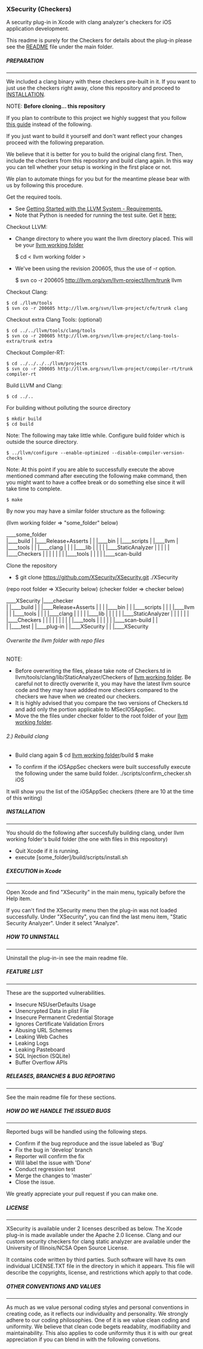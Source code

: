 ### XSecurity (Checkers)
A security plug-in in Xcode with clang analyzer's checkers for iOS application development. 

This readme is purely for the Checkers for details about the plug-in please see the [README](https://github.com/XSecurity/XSecurity) file 
under the main folder.


##### PREPARATION
_____________________________

We included a clang binary with these checkers pre-built in it. If you want to just use the checkers right away, clone this repository and proceed to [INSTALLATION](#install). 

NOTE: **Before cloning... this repository**

If you plan to contribute to this project we highly suggest that you follow [this guide](https://github.com/XSecurity/XSecurity/blob/master/BUILD_CLANG_AND_HELP.md) instead of the following.  

If you just want to build it yourself and don't want reflect your changes proceed with the following preparation.

We believe that it is better for you to build the original clang first. Then, include the checkers from this repository and build clang again. In this way you can tell whether your setup is working in the first place or not.


We plan to automate things for you but for the meantime please bear with us by following this procedure.


Get the required tools.

- See [Getting Started with the LLVM System - Requirements.](http://llvm.org/docs/GettingStarted.html#requirements)
- Note that Python is needed for running the test suite. Get it [here:](http://www.python.org/download)

Checkout LLVM:

- Change directory to where you want the llvm directory placed. This will be your [llvm working folder](#llvm_working_folder)


    $ cd < llvm working folder > 

- We've been using the revision 200605, thus the use of -r option.


    $ svn co -r 200605 http://llvm.org/svn/llvm-project/llvm/trunk llvm 


Checkout Clang:

    $ cd ./llvm/tools
    $ svn co -r 200605 http://llvm.org/svn/llvm-project/cfe/trunk clang 

Checkout extra Clang Tools: (optional)

    $ cd ../../llvm/tools/clang/tools
    $ svn co -r 200605 http://llvm.org/svn/llvm-project/clang-tools-extra/trunk extra 

Checkout Compiler-RT:

    $ cd ../../../../llvm/projects
    $ svn co -r 200605 http://llvm.org/svn/llvm-project/compiler-rt/trunk compiler-rt 

Build LLVM and Clang:

    $ cd ../..
For building without polluting the source directory

    $ mkdir build  
    $ cd build

Note: The following may take little while. Configure build folder which is outside the source directory.

    $ ../llvm/configure --enable-optimized --disable-compiler-version-checks

Note: At this point if you are able to successfully execute the above mentioned command after executing the following make command, then you might want to have a coffee break or do something else since it will take time to complete.

    $ make

By now you may have a similar folder structure as the following:

<a name="llvm_working_folder" />(llvm working folder => "some_folder" below)

____some_folder                   
|____build
| |____Release+Asserts
| | |____bin
| |____scripts
|
|____llvm
| |____tools
| | |____clang
| | | |____lib
| | | | |____StaticAnalyzer
| | | | | |____Checkers
| | | |
| | | |____tools
| | | | |____scan-build

Clone the repository

- $ git clone https://github.com/XSecurity/XSecurity.git ./XSecurity

<a name="repo_root" />(repo root folder => XSecurity below) 
<a name="checker_folder" />(checker folder => checker below)

____XSecurity
|____checker                   
| |____build
| | |____Release+Asserts
| | | |____bin
| | |____scripts
| |
| |____llvm
| | |____tools
| | | |____clang
| | | | |____lib
| | | | | |____StaticAnalyzer
| | | | | | |____Checkers
| | | | |
| | | | |____tools
| | | | | |____scan-build
| |  
| |____test
| 
|____plug-in
| |____XSecurity
| | |____XSecurity


###### Overwrite the llvm folder with repo files 
NOTE:
- Before overwriting the files, please take note of Checkers.td in llvm/tools/clang/lib/StaticAnalyzer/Checkers of [llvm working folder](#llvm_working_folder). Be careful not to directly overwrite it, you may have the latest llvm source code and they may have addded more checkers compared to the checkers we have when we created our checkers.
- It is highly advised that you compare the two versions of Checkers.td and add only the portion applicable to
MSecIOSAppSec.
- Move the the files under checker folder to the root folder of your [llvm working folder](#llvm_working_folder).


###### 2.) Rebuild clang 
- Build clang again
$ cd [llvm working folder](#llvm_working_folder)/build
$ make

- To confirm if the iOSAppSec checkers were built successfully execute the following under the same build folder.
./scripts/confirm_checker.sh iOS

It will show you the list of the iOSAppSec checkers (there are 10 at the time of this writing)


##### <a name="install"/>INSTALLATION
_____________________________

You should do the following after succesfully building clang, under llvm working folder's build folder 
(the one with files in this repository) 
- Quit Xcode if it is running.
- execute [some_folder]/build/scripts/install.sh 


##### EXECUTION in Xcode
_____________________________

Open Xcode and find "XSecurity" in the main menu, typically before the Help item.

If you can't find the XSecurity menu then the plug-in was not loaded successfully. 
Under "XSecurity", you can find the last menu item, "Static Security Analyzer". Under it select "Analyze". 


##### HOW TO UNINSTALL
_____________________________

Uninstall the plug-in-in see the main readme file.


##### FEATURE LIST
_____________________________

These are the supported vulnerabilities.
- Insecure NSUserDefaults Usage
- Unencrypted Data in plist File
- Insecure Permanent Credential Storage
- Ignores Certificate Validation Errors
- Abusing URL Schemes
- Leaking Web Caches
- Leaking Logs
- Leaking Pasteboard
- SQL Injection (SQLite)
- Buffer Overflow APIs 


##### RELEASES, BRANCHES & BUG REPORTING
_____________________________

See the main readme file for these sections.


##### HOW DO WE HANDLE THE ISSUED BUGS
_____________________________

Reported bugs will be handled using the following steps.

- Confirm if the bug reproduce and the issue labeled as 'Bug'
- Fix the bug in 'develop' branch
- Reporter will confirm the fix
- Will label the issue with 'Done'
- Conduct regression test
- Merge the changes to 'master'
- Close the issue.

We greatly appreciate your pull request if you can make one.  


##### LICENSE
_____________________________

XSecurity is available under 2 licenses described as below.
The Xcode plug-in is made available under the Apache 2.0 license.
Clang and our custom security checkers for clang static analyzer
are available under the University of Illinois/NCSA Open Source License.

It contains code written by third parties. Such software will
have its own individual LICENSE.TXT file in the directory 
in which it appears. This file will describe the copyrights, 
license, and restrictions which apply to that code.



##### OTHER CONVENTIONS AND VALUES
_____________________________

As much as we value personal coding styles and personal conventions in creating code, as it reflects
our individuality and personality. We strongly adhere to our coding philosophies. One of it is we value 
clean coding and uniformity. We believe that clean code begets readablity, modifiability and 
maintainability. This also applies to code uniformity thus it is with our great appreciation if you can 
blend in with the following convetions.

